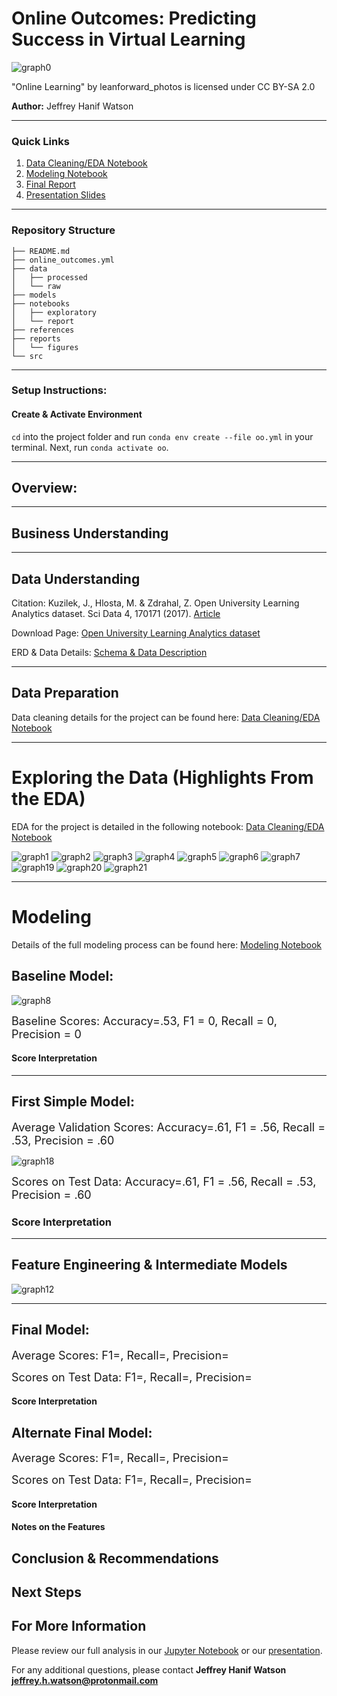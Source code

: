 # Online Outcomes: Predicting Success in Virtual Learning

![graph0](./reports/figures/intro.jpg)

"Online Learning" by leanforward_photos is licensed under CC BY-SA 2.0

**Author:** Jeffrey Hanif Watson
***
### Quick Links
1. [Data Cleaning/EDA Notebook](./notebooks/exploratory/cleaning_eda.ipynb)
2. [Modeling Notebook](./notebooks/exploratory/modeling_eda.ipynb)
3. [Final Report](./notebooks/report/report.ipynb)
4. [Presentation Slides](./reports/presentation.pdf)
***
### Repository Structure

```
├── README.md
├── online_outcomes.yml
├── data
│   ├── processed
│   └── raw
├── models
├── notebooks
│   ├── exploratory
│   └── report
├── references
├── reports
│   └── figures
└── src
```
***
### Setup Instructions:

#### Create & Activate Environment
`cd` into the project folder and run `conda env create --file
oo.yml` in your terminal. Next, run `conda activate oo`.
***
## Overview:

***
## Business Understanding
 
***
## Data Understanding
Citation:
Kuzilek, J., Hlosta, M. & Zdrahal, Z. Open University Learning Analytics dataset. Sci Data 4, 170171 (2017). [Article](https://doi.org/10.1038/sdata.2017.171)

Download Page:
[Open University Learning Analytics dataset](https://analyse.kmi.open.ac.uk/open_dataset)

ERD & Data Details:
[Schema & Data Description](https://analyse.kmi.open.ac.uk/open_dataset#description)

***
## Data Preparation
Data cleaning details for the project can be found here:
[Data Cleaning/EDA Notebook](./notebooks/exploratory/cleaning_eda.ipynb)

***
# Exploring the  Data (Highlights From the EDA)
EDA for the project is detailed in the following notebook: [Data Cleaning/EDA Notebook](./notebooks/exploratory/cleaning_eda.ipynb)

![graph1](./reports/figures/outcomes_type.png)
![graph2](./reports/figures/outcomes_imd.png)
![graph3](./reports/figures/outcomes_dis.png)
![graph4](./reports/figures/outcomes_age.png)
![graph5](./reports/figures/outcomes_edu.png)
![graph6](./reports/figures/outcomes_gen.png)
![graph7](./reports/figures/outcomes_cl.png)
![graph19](./reports/figures/outcomes_med.png)
![graph20](./reports/figures/outcomes_wa.png)
![graph21](./reports/figures/outcomes_al.png)
***
# Modeling

Details of the full modeling process can be found here:
[Modeling Notebook](./notebooks/exploratory/modeling_eda.ipynb)


## Baseline Model:

![graph8](./reports/figures/baseline.png)

<font size="4">Baseline Scores: Accuracy=.53, F1 = 0, Recall = 0, Precision = 0</font>

#### Score Interpretation

***
## First Simple Model:

<font size="4">Average Validation Scores: Accuracy=.61, F1 = .56, Recall = .53, Precision = .60</font>

![graph18](./reports/figures/fsm.png)

<font size="4">Scores on Test Data: Accuracy=.61, F1 = .56, Recall = .53, Precision = .60</font>

### Score Interpretation

***
## Feature Engineering & Intermediate Models
![graph12](./reports/figures/modeling_history.png)
***
## Final Model:
<font size="4"> </font>

<font size="4">Average Scores: F1=, Recall=, Precision=</font>

[comment]: <![graph12](./reports/figures/dummy.png)> 

<font size="4">Scores on Test Data: F1=, Recall=, Precision=</font>

#### Score Interpretation


## Alternate Final Model:  
<font size="4"></font>

<font size="4">Average Scores: F1=, Recall=, Precision=</font>


[comment]: <![graph16](./reports/figures/dummy.png)>

<font size="4">Scores on Test Data: F1=, Recall=, Precision=</font>

#### Score Interpretation


#### Notes on the Features

## Conclusion & Recommendations

## Next Steps

## For More Information

Please review our full analysis in our [Jupyter Notebook](./notebooks/report/report.ipynb) or our [presentation](./reports/presentation.pdf).

For any additional questions, please contact **Jeffrey Hanif Watson jeffrey.h.watson@protonmail.com**
